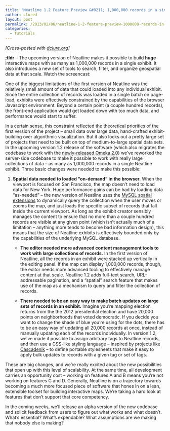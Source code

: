 ```yaml
---
title: 'Neatline 1.2 Feature Preview &#8211; 1,000,000 records in a single exhibit'
author: clured
layout: post
permalink: /2013/02/06/neatline-1-2-feature-preview-1000000-records-in-a-single-exhibit/
categories:
  - Tutorials
---
```

*[Cross-posted with [dclure.org][1]]*

**;tldr** &#8211; The upcoming version of Neatline makes it possible to build **huge** interactive maps with as many as 1,000,000 records in a single exhibit. It also introduces a new set of tools to search, filter, and organize geospatial data at that scale. Watch the screencast:



One of the biggest limitations of the first version of Neatline was the relatively small amount of data that could loaded into any individual exhibit. Since the entire collection of records was loaded in a single batch on page-load, exhibits were effectively constrained by the capabilities of the browser Javascript environment. Beyond a certain point (a couple hundred records), the front-end application would get loaded down with too much data, and performance would start to suffer.

In a certain sense, this constraint reflected the theoretical priorities of the first version of the project &#8211; small data over large data, hand-crafted exhibit-building over algorithmic visualization. But it also locks out a pretty large set of projects that need to be built on top of medium-to-large spatial data sets. In the upcoming version 1.2 release of the software (which also migrates the codebase to work with the [newly-released Omeka 2.0][2]) we&#8217;ve reworked the server-side codebase to make it possible to work with really large collections of data &#8211; as many as 1,000,000 records in a single Neatline exhibit. Three basic changes were needed to make this possible:

1.  **Spatial data needed to loaded &#8220;on-demand&#8221; in the browser.** When the viewport is focused on San Francisco, the map doesn&#8217;t need to load data for New York. Huge performance gains can be had by loading data &#8220;as-needed&#8221; &#8211; the new version of Neatline uses the [MySQL spatial extensions][3] to dynamically query the collection when the user moves or zooms the map, and just loads the specific subset of records that fall inside the current viewport. 
    As long as the exhibit creator sensibly manages the content to ensure that no more than a couple hundred records are visible at any given point (which isn&#8217;t actually much of a limitation &#8211; anything more tends to become bad information design), this means that the size of Neatline exhibits is effectively bounded only by the capabilities of the underlying MySQL database.</li> 
    *   **The editor needed more advanced content management tools to work with large collections of records.** In the first version of Neatline, all the records in an exhibit were stacked up vertically in the editing panel. If the map can display 1,000,000 records, though, the editor needs more advanced tooling to effectively manage content at that scale. Neatline 1.2 adds full-text search, URL-addressable pagination, and a &#8220;spatial&#8221; search feature that makes use of the map as a mechanism to query and filter the collection of records.
    
    *   **There needed to be an easy way to make batch updates on large sets of records in an exhibit.** Imagine you&#8217;re mapping election returns from the the 2012 presidential election and have 20,000 points on neighborhoods that voted democratic. If you decide you want to change the shade of blue you&#8217;re using for the dots, there has to be an easy way of updating all 20,000 records at once, instead of manually updating each of the records individually. 
        In version 1.2, we&#8217;ve made it possible to assign arbitrary tags to Neatline records, and then use a CSS-like styling language &#8211; inspired by projects like [Cascadenik][4] &#8211; to define portable stylesheets that make it easy to apply bulk updates to records with a given tag or set of tags.</li> </ol> 
        These are big changes, and we&#8217;re really excited about the new possibilities that open up with this level of scalability. At the same time, all development carries an opportunity cost &#8211; working on features A and B means you&#8217;re not working on features C and D. Generally, Neatline is on a trajectory towards becoming a much more focused piece of software that hones in on a lean, extensible toolset for building interactive maps. We&#8217;re taking a hard look at features that don&#8217;t support that core competency.
        
        In the coming weeks, we&#8217;ll release an alpha version of the new codebase and solicit feedback from users to figure out what works and what doesn&#8217;t. What&#8217;s essential? What&#8217;s expendable? What assumptions are we making that nobody else is making?

 [1]: http://dclure.org/logs/neatline-one-million-records/
 [2]: http://omeka.org/blog/2013/01/24/omeka-2-0-drops-today/
 [3]: http://dev.mysql.com/doc/refman/5.5/en/spatial-extensions.html
 [4]: https://github.com/mapnik/Cascadenik